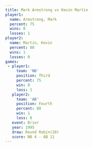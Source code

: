 ```yaml
---
title: Mark Armstrong vs Kevin Martin
player1:               
  name: Armstrong, Mark
  percent: 75          
  wins: 0              
  losses: 1            
player2:               
  name: Martin, Kevin  
  percent: 80          
  wins: 1              
  losses: 0            
games:
 - player1:         
     team: 'NB'     
     position: Third
     percent: 75    
     win: 0         
     loss: 1        
   player2:          
     team: 'AB'      
     position: Fourth
     percent: 80     
     win: 1          
     loss: 0         
   event: Brier         
   year: 1995           
   draw: Round Robin(10)
   score: NB 4 - AB 11  
---
```

